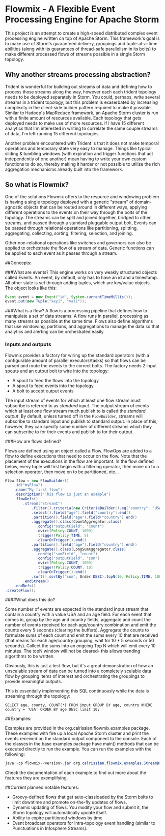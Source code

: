 Flowmix - A Flexible Event Processing Engine for Apache Storm
=============================================================

This project is an attempt to create a high-speed distributed complex event processing engine written on top of Apache Storm. This framework's goal is to make use of Storm's guaranteed delivery, groupings and tuple-at-a-time abilities (along with its guarantees of thread-safe parallelism in its bolts) to make different processed flows of streams possible in a single Storm topology. 

## Why another streams processing abstraction?

Trident is wonderful for building out streams of data and defining how to process those streams along the way, however each each trident topology needs to be deployed separately in Storm. You could, perhaps, write several streams in a trident topology, but this problem is exaserbated by increasing complexity in the client-side builder pattern required to make it possible. Similar to Hadoop's MapReduce framework, an Apache Storm cluster is run with a finite amount of resources available. Each topology that gets deployed needs to make use of more resources. If I have 15 different analytics that I'm interested in writing to correlate the same couple streams of data, I'm left running 15 different topologies.

Another problem encountered with Trident is that it does not make temporal operations and temporary state very easy to manage. Things like typical sliding & tumbling windows (with expiration and trigger functions that act independently of one another) mean having to write your own custom functions to do so, thereby making it harder or not possible to utilize the rich aggregation mechanisms already built into the framework. 


## So what is Flowmix?

One of the solutions Flowmix offers to the resource and windowing problem is having a single topology deployed with a generic "stream" of domain-agnostic objects that can be routed around in different ways, applying different operations to the events on their way through the bolts of the topology. The streams can be split and joined together, bridged to other streams, and passed through a standard pluggable output bolt. Events can be passed through relational operations like partitioning, splitting, aggregating, collecting, sorting, filtering, selection, and joining.

Other non-relational operations like switches and governors can also be applied to orchestrate the flow of a stream of data. Generic functions can be applied to each event as it passes through a stream. 

##Concepts:

###What are events?
This engine works on very weakly structured objects called Events. An event, by default, only has to have an id and a timestamp. All other state is set through adding tuples, which are key/value objects. The object looks like this:

```java
Event event = new Event("id", System.currentTimeMillis());
event.put(new Tuple("key1", "val1"));
```


###What is a flow?
A flow is a processing pipeline that defines how to manipulate a set of data streams. A flow runs in parallel, processing as many streams as possible at the same time. Flows also define algorithms that use windowing, partitions, and aggregations to manage the data so that analytics and alerting can be orchestrated easily. 

### Inputs and outputs

Flowmix provides a factory for wiring up the standard operators (with a configurable amount of parallel executors/tasks) so that flows can be parsed and route the events to the correct bolts. The factory needs 2 input spouts and an output bolt to wire into the topology:

- A spout to feed the flows into the topology
- A spout to feed events into the topology.
- A bolt to accept output events 

The input stream of events for which at least one flow stream must subscribe is referred to as _standard input_. The output stream of events which at least one flow stream much publish to is called the _standard output_. By default, unless turned off in the ```FlowBuilder```, streams will subscribe to standard input and publish to standard output. In place of this, however, they can specify some number of different streams which they can subscribe to for their events and publish to for their output.


###How are flows defined?

Flows are defined using an object called a Flow. FlowOps are added to a flow to define executions that need to occur on the flow. Note that the placement of the executions in the flow are important. In the flow defined below, every tuple will first begin with a filtering operator, then move on to a selection operator, then move on to be partitioned, etc...

```Java
Flow flow = new FlowBuilder()
    .id("myFlow")
    .name("My first flow")
    .description("This flow is just an example")
    .flowDefs()
        .stream("stream1")
            .filter().criteria(new CriteriaBuilder().eq("country", "USA").build()).end()
            .select().field("age").field("country").end()
            .partition().field("age").field("country").end()
            .aggregate().class(CountAggregator.class)
              .config("outputField", "count")
              .evict(Policy.COUNT, 1000)
              .trigger(Policy.TIME, 5)
              .clearOnTrigger().end()
            .partition().field("age").field("country").end()
            .aggregate().class(LongSumAggregator.class)
              .config("sumField", "count")
              .config("outputField", "sum")
              .evict(Policy.COUNT, 1000)
              .trigger(Policy.COUNT, 10)
              .clearOnTrigger().end()
            .sort().sortBy("sum", Order.DESC).topN(10, Policy.TIME, 1000*60*10, false).end()
        .endStream()
    .endDefs()
.createFlow();
```

####What does this do?

Some number of events are expected in the standard input stream that contain a country with a value USA and an age field. For each event that comes in, group by the age and country fields, aggregate and count the number of events received for each age/country combination and emit the counts every 5 seconds (clearing the buffers). Aggregate the counts to formulate sums of each count and emit the sums every 10 that are received (that means for each age/country grouping, wait for 10 * 5 seconds or 50 seconds). Collect the sums into an ongoing Top N which will emit every 10 minutes. The topN window will not be cleared- this allows trending algorithms to be written. 

Obviously, this is just a test flow, but it's a great demonstration of how an unscalable stream of data can be turned into a completely scalable data flow by grouping items of interest and orchestrating the groupings to provide meaningful outputs.

This is essentially implementing this SQL continuously while the data is streaming through the topology:

```SELECT age, county, COUNT(*) FROM input GROUP BY age, country WHERE country = 'USA' ORDER BY age DESC limit 10;```

##Examples: 

Examples are provided in the org.calrissian.flowmix.examples package. These examples with fire up a local Apache Storm cluster and print the events received on the standard output component to the console. Each of the classes in the base examples package have main() methods that can be executed directly to run the example. You can run the examples with the following:

```java
java -cp flowmix-<version>.jar org.calrissian.flowmix.examples.StreamBridgeExample
```

Check the documentation of each example to find out more about the features they are exemplifying.


##Current planned notable features:

- Groovy-defined flows that get auto-classloaded by the Storm bolts to limit downtime and promote on-the-fly updates of flows.
- Dynamic updating of flows. You modify your flow and submit it, the Storm topology will automatically update itself.
- Ability to expire partitioned windows by time
- Event broadcast operators for intra-topology event handling (similar to Punctuations in Infosphere Streams).
